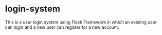 # login-system
This is a user login system using Flask Framework in which an existing user can login and a new user can register for a new account.
